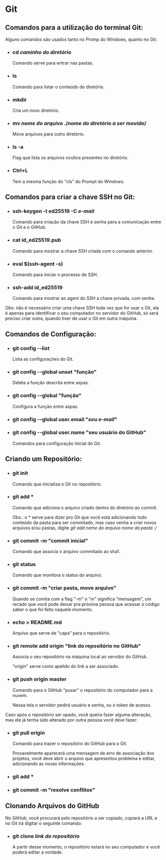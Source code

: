 # Git



## Comandos para a utilização do terminal Git:



Alguns comandos são usados tanto no Promp do Windows, quanto no Git:

- ### cd _caminho do diretório_

  Comando serve para entrar nas pastas.

- ### ls

  Comando para listar o conteúdo do diretório.

- ### mkdir

  Cria um novo diretório.

- ### mv _nome do arquivo_ ./_nome do diretório a ser movido_/

  Move arquivos para outro diretório.

- ### ls -a

  Flag que lista os arquivos ocultos presentes no diretório.

- ### Ctrl+L

  Tem a mesma função do "cls" do Prompt do Windows.

## Comandos para criar a chave SSH no Git:

- ### ssh-keygen -t ed25519 -C _e-mail_

  Comando para criação da chave SSH e senha para a comunicação entre o Git e o GitHub.

- ### cat id_ed25519.pub

  Comando para mostrar a chave SSH criada com o comando anterior.

- ### eval $(ssh-agent -s)

  Comando para iniciar o processo de SSH.

- ### ssh-add id_ed25519

  Comando para mostrar ao agent do SSH a chave privada, com senha.

Obs: não é necessário criar uma chave SSH toda vez que for usar o Git, ela é apenas para identificar o seu computador no servidor do GitHub, só será preciso criar outra, quando tiver de usar o Git em outra máquina.



## Comandos de Configuração:

- ### git config --list

  Lista as configurações do Git.

- ### git config --global unset "função"

  Deleta a função descrita entre aspas.

- ### git config --global "função"

  Configura a função entre aspas.

- ### git config --global user.email "_seu e-mail_"

- ### git config --global user.name "seu usuário do GitHub"

  Comandos para configuração inicial do Git.

## Criando um Repositório:

- ### git init

  Comando que inicializa o Git no repositório.

- ### git add * 

  Comando que adiciona o arquivo criado dentro do diretório ao commit.

  Obs.: o * serve para dizer pro Git que você está adicionando todo conteúdo da pasta para ser commitado, mas caso venha a criar novos arquivos e/ou pastas, digite *git add _nome do arquivo_ _nome da pasta ./_*

- ### git commit -m "commit inicial"

  Comando que associa o arquivo commitado ao sha1.

- ### git status

  Comando que monitora o status do arquivo.

- ### git commit -m "criar pasta, move arquivo"

  Quando se comita com a flag "-m" o "m" significa "mensagem", um recado que você pode deixar pra próxima pessoa que acessar o código saber o que foi feito naquele momento.

- ### echo > README.md

  Arquivo que serve de "capa" para o repositório.

- ### git remote add origin "link do repositório no GitHub"

  Associa o seu repositório na máquina local ao servidor do GitHub.

  "origin" serve como apelido do link a ser associado.

- ### git push origin master

  Comando para o GitHub "puxar" o repositório do computador para a nuvem.

  Nessa tela o servidor pedirá usuário e senha, ou o token de acesso.
  
  

Caso após o repositório ser upado, você queira fazer alguma alteração, mas ele já tenha sido alterado por outra pessoa você deve fazer:

- ### git pull origin

  Comando para trazer o repositório do GitHub para o Git.

  Provavelmente aparecerá uma mensagem de erro de associação dos projetos, você deve abrir o arquivo que apresentou problema e editar, adicionando as novas informações. 

- ### git add *

- ### git commit -m "resolve conflitos"



## Clonando Arquivos do GitHub

No GitHub, você procurará pelo repositório a ser copiado, copiará a URL e no Git irá digitar o seguinte comando:

- ### git clone _link do repositório_

  A partir desse momento, o repositório estará no seu computador e você poderá editar a vontade.